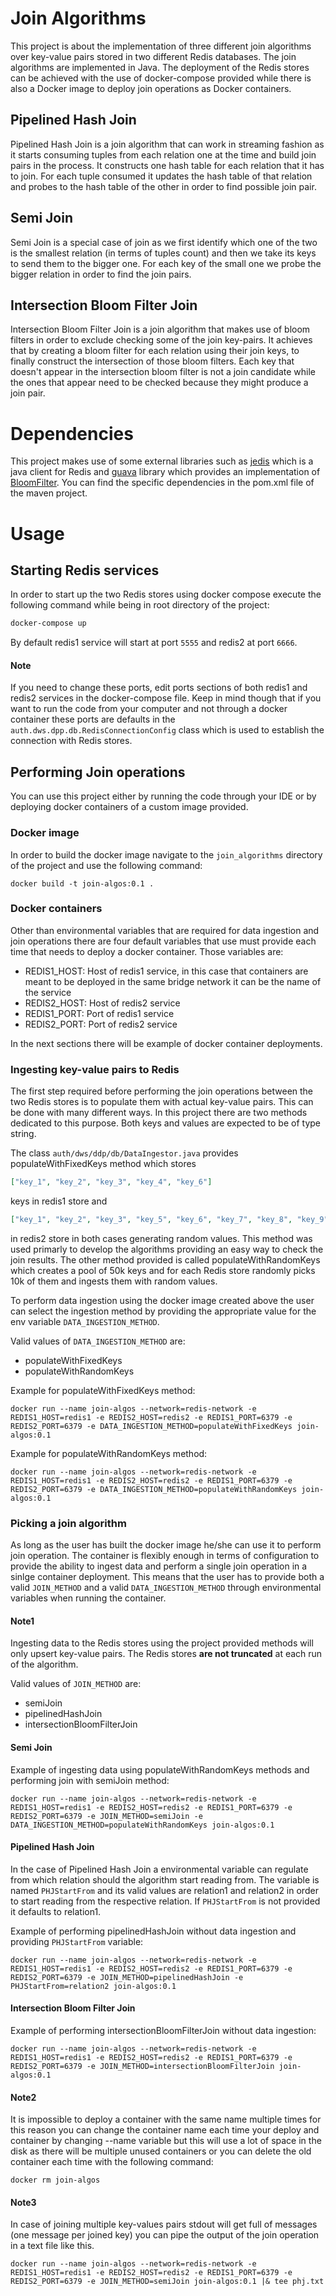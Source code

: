 # Join Algorithms
This project is about the implementation of three different join algorithms over key-value pairs stored in two different Redis databases. The join algorithms are implemented in Java. The deployment of the Redis stores can be achieved with the use of docker-compose provided while there is also a Docker image to deploy join operations as Docker containers.

## Pipelined Hash Join
Pipelined Hash Join is a join algorithm that can work in streaming fashion as it starts consuming tuples from each relation one at the time and build join pairs in the process. It constructs one hash table for each relation that it has to join. For each tuple consumed it updates the hash table of that relation and probes to the hash table of the other in order to find possible join pair.

## Semi Join
Semi Join is a special case of join as we first identify which one of the two is the smallest relation (in terms of tuples count) and then we take its keys to send them to the bigger one. For each key of the small one we probe the bigger relation in order to find the join pairs.

## Intersection Bloom Filter Join
Intersection Bloom Filter Join is a join algorithm that makes use of bloom filters in order to exclude checking some of the join key-pairs. It achieves that by creating a bloom filter for each relation using their join keys, to finally construct the intersection of those bloom filters. Each key that doesn't appear in the intersection bloom filter is not a join candidate while the ones that appear need to be checked because they might produce a join pair.

# Dependencies
This project makes use of some external libraries such as [jedis](https://github.com/redis/jedis) which is a java client for Redis and [guava](https://github.com/google/guava) library which provides an implementation of [BloomFilter](https://guava.dev/releases/20.0/api/docs/com/google/common/hash/BloomFilter.html). You can find the specific dependencies in the pom.xml file of the maven project.

# Usage
## Starting Redis services
In order to start up the two Redis stores using docker compose execute the following command while being in root directory of the project:
```sh
docker-compose up
```

By default redis1 service will start at port `5555` and redis2 at port `6666`. 

#### Note
If you need to change these ports, edit ports sections of both redis1 and redis2 services in the docker-compose file. Keep in mind though that if you want to run the code from your computer and not through a docker container these ports are defaults in the `auth.dws.dpp.db.RedisConnectionConfig` class which is used to establish the connection with Redis stores.

## Performing Join operations
You can use this project either by running the code through your IDE or by deploying docker containers of a custom image provided.

### Docker image
In order to build the docker image navigate to the `join_algorithms` directory of the project and use the following command:
```docker
docker build -t join-algos:0.1 .
```

### Docker containers
Other than environmental variables that are required for data ingestion and join operations there are four default variables that use must provide each time that needs to deploy a docker container. Those variables are:
- REDIS1_HOST: Host of redis1 service, in this case that containers are meant to be deployed in the same bridge network it can be the name of the service 
- REDIS2_HOST: Host of redis2 service
- REDIS1_PORT: Port of redis1 service
- REDIS2_PORT: Port of redis2 service

In the next sections there will be example of docker container deployments.


### Ingesting key-value pairs to Redis
The first step required before performing the join operations between the two Redis stores is to populate them with actual key-value pairs. This can be done with many different ways. In this project there are two methods dedicated to this purpose. Both keys and values are expected to be of type string.

The class `auth/dws/ddp/db/DataIngestor.java` provides populateWithFixedKeys method which stores 
```json
["key_1", "key_2", "key_3", "key_4", "key_6"]
``` 
keys in redis1 store and 
```json
["key_1", "key_2", "key_3", "key_5", "key_6", "key_7", "key_8", "key_9", "key_10"]
```
 in redis2 store in both cases generating random values. This method was used primarly to develop the algorithms providing an easy way to check the join results. The other method provided is called populateWithRandomKeys which creates a pool of 50k keys and for each Redis store randomly picks 10k of them and ingests them with random values.

To perform data ingestion using the docker image created above the user can select the ingestion method by providing the appropriate value for the env variable `DATA_INGESTION_METHOD`.

Valid values of `DATA_INGESTION_METHOD` are:
- populateWithFixedKeys
- populateWithRandomKeys

Example for populateWithFixedKeys method:
```docker
docker run --name join-algos --network=redis-network -e REDIS1_HOST=redis1 -e REDIS2_HOST=redis2 -e REDIS1_PORT=6379 -e REDIS2_PORT=6379 -e DATA_INGESTION_METHOD=populateWithFixedKeys join-algos:0.1
```

Example for populateWithRandomKeys method:
```docker
docker run --name join-algos --network=redis-network -e REDIS1_HOST=redis1 -e REDIS2_HOST=redis2 -e REDIS1_PORT=6379 -e REDIS2_PORT=6379 -e DATA_INGESTION_METHOD=populateWithRandomKeys join-algos:0.1
```

### Picking a join algorithm
As long as the user has built the docker image he/she can use it to perform join operation. The container is flexibly enough in terms of configuration to provide the ability to ingest data and perform a single join operation in a sinlge container deployment. This means that the user has to provide both a valid `JOIN_METHOD` and a valid `DATA_INGESTION_METHOD` through environmental variables when running the container.

#### Note1
Ingesting data to the Redis stores using the project provided methods will only upsert key-value pairs. The Redis stores **are not truncated** at each run of the algorithm.

Valid values of `JOIN_METHOD` are:
- semiJoin
- pipelinedHashJoin
- intersectionBloomFilterJoin

#### Semi Join
Example of ingesting data using populateWithRandomKeys methods and performing join with semiJoin method:
```docker
docker run --name join-algos --network=redis-network -e REDIS1_HOST=redis1 -e REDIS2_HOST=redis2 -e REDIS1_PORT=6379 -e REDIS2_PORT=6379 -e JOIN_METHOD=semiJoin -e DATA_INGESTION_METHOD=populateWithRandomKeys join-algos:0.1
```

#### Pipelined Hash Join  
In the case of Pipelined Hash Join a environmental variable can regulate from which relation should the algorithm start reading from. The variable is named `PHJStartFrom` and its valid values are relation1 and relation2 in order to start reading from the respective relation. If `PHJStartFrom` is not provided it defaults to relation1.

Example of performing pipelinedHashJoin without data ingestion and providing `PHJStartFrom` variable:
```docker
docker run --name join-algos --network=redis-network -e REDIS1_HOST=redis1 -e REDIS2_HOST=redis2 -e REDIS1_PORT=6379 -e REDIS2_PORT=6379 -e JOIN_METHOD=pipelinedHashJoin -e PHJStartFrom=relation2 join-algos:0.1
```

#### Intersection Bloom Filter Join
Example of performing intersectionBloomFilterJoin without data ingestion:
```docker
docker run --name join-algos --network=redis-network -e REDIS1_HOST=redis1 -e REDIS2_HOST=redis2 -e REDIS1_PORT=6379 -e REDIS2_PORT=6379 -e JOIN_METHOD=intersectionBloomFilterJoin join-algos:0.1
```
#### Note2
It is impossible to deploy a container with the same name multiple times for this reason you can change the container name each time your deploy and container by changing --name variable but this will use a lot of space in the disk as there will be multiple unused containers or you can delete the old container each time with the following command:
```docker
docker rm join-algos
```

#### Note3
In case of joining multiple key-values pairs stdout will get full of messages (one message per joined key) you can pipe the output of the join operation in a text file like this.
```docker
docker run --name join-algos --network=redis-network -e REDIS1_HOST=redis1 -e REDIS2_HOST=redis2 -e REDIS1_PORT=6379 -e REDIS2_PORT=6379 -e JOIN_METHOD=semiJoin join-algos:0.1 |& tee phj.txt
``` 